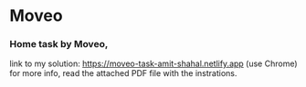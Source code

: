 # Moveo
### Home task by Moveo,
link to my solution:
https://moveo-task-amit-shahal.netlify.app
(use Chrome)
for more info, read the attached PDF file with the instrations.

